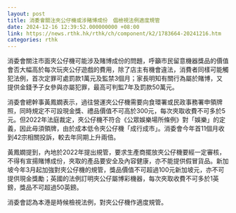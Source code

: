 ```yaml
---
layout: post
title: 消委會關注夾公仔機或涉賭博成份　倡檢視法例適度規管
date: 2024-12-16 12:39:52.000000000 +08:00
link: https://news.rthk.hk/rthk/ch/component/k2/1783664-20241216.htm
categories: rthk
---
```


消委會關注市面夾公仔機可能涉及賭博成份的問題，呼籲市民留意機器獎品的價值會否大幅高於每次玩夾公仔遊戲的費用，除了店主有機會違法，消費者同樣可能觸犯法例，首次定罪可處罰款1萬元及監禁3個月；家長明知有關行為屬於賭博，又提供金錢予子女參與亦屬犯罪，最高可判監7年及罰款50萬元。

消委會總幹事黃鳳嫺表示，過往營運夾公仔機需要向食環署或民政事務署申領牌照，同時規定不可設現金獎、禮品價值不可高於300元，每次夾取收費不可多於5元。但2022年法庭裁定，夾公仔機不符合《公眾娛樂場所條例》對「娛樂」的定義，因此毋須領牌，由於成本低令夾公仔機「成行成市」。消委會今年首11個月收到42宗相關投訴，較去年同期上升兩倍。

黃鳳嫺提到，內地於2022年提出規管，要求生產商擺放夾公仔機要經一定審核，不得有宣揚賭博成份，夾取的產品要安全及內容健康，亦不能提供假冒貨品。新加坡今年3月起加強對夾公仔機的規管，獎品價值不可超過100元新加坡元，亦不可提供現金獎勵；英國的法例訂明夾公仔屬博彩機器，每次夾取收費不可多於1英鎊，獎品不可超過50英鎊。

消委會認為本港是時候檢視法例，對夾公仔機作適度規管。
